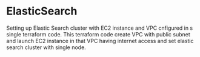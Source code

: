 # ElasticSearch
 Setting up Elastic Search cluster with EC2 instance and VPC cnfigured in s single terraform code. This terraform code create VPC with public subnet and launch EC2 instance in that VPC having internet access and set elastic search cluster with single node.
